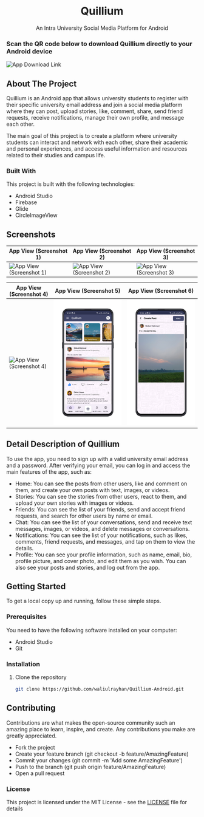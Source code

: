 <h1 align="center">Quillium</h1>
<p align="center">
  An Intra University Social Media Platform for Android
</p>

### Scan the QR code below to download Quillium directly to your Android device
![App Download Link](https://github.com/waliulrayhan/Quillium-Android/assets/84919654/100fe90c-d381-4f2d-81f7-9de52fc66239)

## About The Project

Quillium is an Android app that allows university students to register with their specific university email address and join a social media platform where they can post, upload stories, like, comment, share, send friend requests, receive notifications, manage their own profile, and message each other.

The main goal of this project is to create a platform where university students can interact and network with each other, share their academic and personal experiences, and access useful information and resources related to their studies and campus life.

### Built With

This project is built with the following technologies:

- Android Studio
- Firebase
- Glide
- CircleImageView

## Screenshots

| App View (Screenshot 1) | App View (Screenshot 2) | App View (Screenshot 3) |
|--------------------------|--------------------------|--------------------------|
| ![App View (Screenshot 1)](images/Screenshot_1.PNG) | ![App View (Screenshot 2)](images/Screenshot_2.PNG) | ![App View (Screenshot 3)](images/Screenshot_3.PNG) |

| App View (Screenshot 4) | App View (Screenshot 5) | App View (Screenshot 6) |
|--------------------------|--------------------------|--------------------------|
| ![App View (Screenshot 4)](images/Screenshot_4.PNG) | ![App View (Screenshot 5)](images/Screenshot_5.PNG) | ![App View (Screenshot 6)](images/Screenshot_6.PNG) |

## Detail Description of Quillium

To use the app, you need to sign up with a valid university email address and a password. After verifying your email, you can log in and access the main features of the app, such as:

- Home: You can see the posts from other users, like and comment on them, and create your own posts with text, images, or videos.
- Stories: You can see the stories from other users, react to them, and upload your own stories with images or videos.
- Friends: You can see the list of your friends, send and accept friend requests, and search for other users by name or email.
- Chat: You can see the list of your conversations, send and receive text messages, images, or videos, and delete messages or conversations.
- Notifications: You can see the list of your notifications, such as likes, comments, friend requests, and messages, and tap on them to view the details.
- Profile: You can see your profile information, such as name, email, bio, profile picture, and cover photo, and edit them as you wish. You can also see your posts and stories, and log out from the app.

## Getting Started

To get a local copy up and running, follow these simple steps.

### Prerequisites

You need to have the following software installed on your computer:

- Android Studio
- Git

### Installation

1. Clone the repository
   ```sh
   git clone https://github.com/waliulrayhan/Quillium-Android.git

## Contributing

Contributions are what makes the open-source community such an amazing place to learn, inspire, and create. Any contributions you make are greatly appreciated.

- Fork the project
- Create your feature branch (git checkout -b feature/AmazingFeature)
- Commit your changes (git commit -m 'Add some AmazingFeature')
- Push to the branch (git push origin feature/AmazingFeature)
- Open a pull request

### License

This project is licensed under the MIT License - see the <a href="LICENSE">LICENSE</a> file for details
